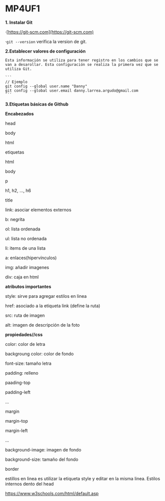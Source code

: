 # MP4UF1

**1. Instalar Git**
  
  ·[https://git-scm.com](https://git-scm.com)
  
  ·``git --version`` verifica la version de git.
  
  
**2.Establecer valores de configuración**
    
    Esta información se utiliza para tener registro en los cambios que se van a desarollar. Esta configuración se realiza la primera vez que se utiliza Git.
    
    ```
    // Ejemplo
    git config --global user.name "Danny"
    git config --global user.email danny.larrea.argudo@gmail.com
    ```
    
 **3.Etiquetas básicas de Github**
 
  **Encabezados**
  
  head
  
  body
  
  html
  
  etiquetas
  
  html
  
  body
  
 
  
  p
  
  h1, h2, ..., h6
  
  title
  
  link: asociar elementos externos
  
  b: negrita
  
  ol: lista ordenada
  
  ul: lista no ordenada
  
  li: items de una lista
  
  a: enlaces(hipervínculos)
  
  img: añadir imagenes
  
  div: caja en html
  
  **atributos importantes**
  
  style: sirve para agregar estilos en linea
  
  href: asociado a la etiqueta link (define la ruta)
  
  src: ruta de imagen
  
  alt: imagen de descripción de la foto
  
  **propiedades//css**
  
  color: color de letra
  
  backgroung color: color de fondo
  
  font-size: tamaño letra
  
  padding: relleno
  
  paading-top
  
  padding-left
  
  ...
  
  margin
  
  margin-top
  
  margin-left
  
  ...
  
  background-image: imagen de fondo
  
  background-size: tamaño del fondo
  
  border
  
  
   estillos en linea es utilizar la etiqueta style y editar en la misma linea. Estilos internos dento del head
  
  https://www.w3schools.com/html/default.asp
  
